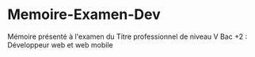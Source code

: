 # Memoire-Examen-Dev
Mémoire présenté à l'examen du Titre professionnel de niveau V Bac +2 : Développeur web et web mobile 
